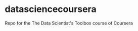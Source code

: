 datasciencecoursera
===================

Repo for the The Data Scientist's Toolbox course of Coursera
